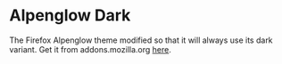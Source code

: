 # Alpenglow Dark

The Firefox Alpenglow theme modified so that it will always use its dark variant. Get it from addons.mozilla.org [here](https://addons.mozilla.org/en-US/firefox/addon/alpenglow-dark/).
